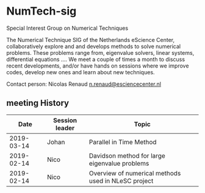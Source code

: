 # NumTech-sig
Special Interest Group on Numerical Techniques

The Numerical Technique SIG of the Netherlands eScience Center, collaboratively explore and and develops methods to solve numerical problems. These problems range from, eigenvalue solvers, linear systems, differential equations .... We meet a couple of times a month to discuss recent developments, and/or have hands on sessions where we improve codes, develop new ones and learn about new techniques.

Contact person: Nicolas Renaud n.renaud@esciencecenter.nl 

## meeting History


| Date | Session leader | Topic |
|------|----------------|-------|
| 2019-03-14 | Johan | Parallel in Time Method |
| 2019-02-14 | Nico | Davidson method for large eigenvalue problems |
| 2019-02-14 | Nico | Overview of numerical methods used in NLeSC project |



